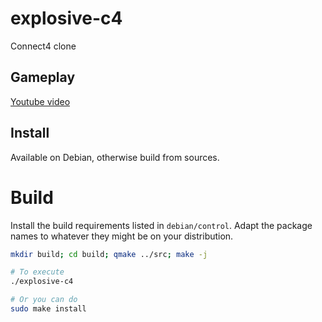 explosive-c4
============

Connect4 clone

Gameplay
--------

[Youtube video](https://www.youtube.com/watch?v=oBcFPTqldt8)

Install
-------

Available on Debian, otherwise build from sources.


Build
=====

Install the build requirements listed in `debian/control`.
Adapt the package names to whatever they might be on your distribution.



```bash
mkdir build; cd build; qmake ../src; make -j

# To execute
./explosive-c4

# Or you can do
sudo make install

```


